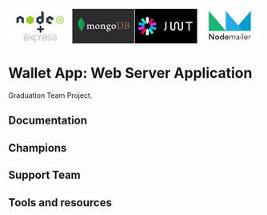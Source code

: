 ![Banner](./tools-banner.png)

# Wallet App: Web Server Application

Graduation Team Project.

## Documentation

## Champions

## Support Team

## Tools and resources
